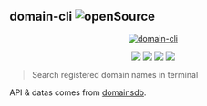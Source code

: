 ## domain-cli ![openSource](https://badges.frapsoft.com/os/v1/open-source.svg?v=102)

<p align="center">
  <a target="_blank" href="https://github.com/WeiChiaChang/domain-cli">
    <img alt="domain-cli" src="https://loremflickr.com/cache/images/f512fedb2caf38c32d290f98abfddbac.86.jpg">
  </a>
</p>
<p align=center>
  <a target="_blank" href="https://npmjs.org/package/domain-cli" title="NPM version"><img src="https://img.shields.io/npm/v/domain-cli.svg"></a>
  <a target="_blank" href="http://nodejs.org/download/" title="Node version"><img src="https://img.shields.io/badge/node.js-%3E=_7.0-green.svg"></a>
  <a target="_blank" href="https://opensource.org/licenses/MIT" title="License: MIT"><img src="https://img.shields.io/badge/License-MIT-blue.svg"></a>
  <a target="_blank" href="http://makeapullrequest.com" title="PRs Welcome"><img src="https://img.shields.io/badge/PRs-welcome-brightgreen.svg"></a>
</p>

> Search registered domain names in terminal

API & datas comes from [domainsdb](https://domainsdb.info/).


